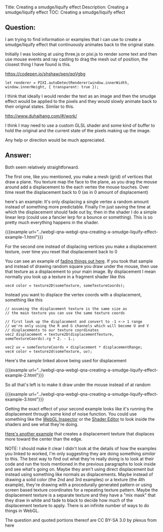 Title: Creating a smudge/liquify effect
Description: Creating a smudge/liquify effect
TOC: Creating a smudge/liquify effect

## Question:

I am trying to find information or examples that I can use to create a smudge/liquify effect that continuously animates back to the original state.

Initially I was looking at using three.js or pixi.js to render some text and then use mouse events and ray casting to drag the mesh out of position, the closest thing I have found is this.

https://codepen.io/shshaw/pen/qqVgbg
    
    let renderer = PIXI.autoDetectRenderer(window.innerWidth,
    window.innerHeight, { transparent: true });


I think that ideally I would render the text as an image and then the smudge effect would be applied to the pixels and they would slowly animate back to their original states. Similar to this.

http://www.duhaihang.com/#/work/

I think I may need to use a custom GLSL shader and some kind of buffer to hold the original and the current state of the pixels making up the image.

Any help or direction would be much appreciated.

## Answer:

Both seem relatively straightforward.

The first one, like you mentioned, you make a mesh (grid) of vertices that draw a plane. You texture map the face to the plane, as you drag the mouse around add a displacement to the each vertex the mouse touches. Over time reset the displacement back to 0 (as in 0 amount of displacement)

here's an example: It's only displacing a single vertex a random amount instead of something more predictable. Finally I'm just saving the time at which the displacement should fade out by, then in the shader I do a simple linear lerp (could use a fancier lerp for a bounce or something). This is so pretty much everything happens in the shader.

{{{example url="../webgl-qna-webgl-qna-creating-a-smudge-liquify-effect-example-1.html"}}}

For the second one instead of displacing vertices you make a displacement texture, over time you reset that displacement back to 0 

You can see an example of [fading things out here](https://stackoverflow.com/a/38407507/128511). If you took that sample and instead of drawing random square you draw under the mouse, then use that texture as a displacement to your main image. By displacement I mean normally you look up a texture in a fragment shader like this

    vec4 color = texture2D(someTexture, someTextureCoords);

Instead you want to displace the vertex coords with a displacement, something like this

    // assuming the displacement texture is the same size as 
    // the main texture you can use the same texture coords

    // first look up the displacement and convert to -1 <-> 1 range
    // we're only using the R and G channels which will become U and V
    // displacements to our texture coordinates
    vec2 displacement = texture2D(displacementTexture, someTextureCoords).rg * 2. - 1.;

    vec2 uv = someTextureCoords + displacement * displacementRange;
    vec4 color = texture2d(someTexture, uv);

Here's the sample linked above being used for displacement

{{{example url="../webgl-qna-webgl-qna-creating-a-smudge-liquify-effect-example-2.html"}}}

So all that's left is to make it draw under the mouse instead of at random

{{{example url="../webgl-qna-webgl-qna-creating-a-smudge-liquify-effect-example-3.html"}}}


Getting the exact effect of your second example looks like it's running the displacement through some kind of noise function. You could use something like the [WebGL Inspector](https://benvanik.github.io/WebGL-Inspector/) or the [Shader Editor](https://github.com/spite/ShaderEditorExtension) to look inside the shaders and see what they're doing.

[Here's another example](https://codepen.io/greggman/pen/bgXgvr) that creates a displacement texture that displaces more toward the center than the edge. 

NOTE: I should make it clear I didn't look at the details of how the examples you linked to worked, I'm only suggesting they are doing something *similar* to this. The best way to find out what they're really doing is to look at their code and run the tools mentioned in the previous paragraphs to look inside and see what's going on. Maybe they aren't using direct displacement but instead using something like normals as displacements. Maybe instead of drawing a solid color (the 2nd and 3rd examples) or a texture (the 4th example), they're drawing with a procedurally generated pattern or using screen based texture coordinates for a repeating texture pattern. Maybe the displacement texture is a separate texture and they have a "mix mask" that they draw in white and fade to black to decide how much of the displacement texture to apply. There is an infinite number of ways to do things in WebGL. 




<div class="so">
  <div>The question and quoted portions thereof are 
    CC BY-SA 3.0 by
    <a data-href="https://stackoverflow.com/users/3200896">plexus</a>
    from
    <a data-href="https://stackoverflow.com/questions/42049942">here</a>
  </div>
</div>
